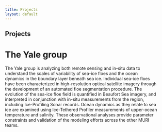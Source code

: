 ```yaml
---
title: Projects
layout: default
---
```

## Projects

# The Yale group

The Yale group is analyzing both remote sensing and in-situ data to understand the scales of variability of sea-ice floes and the ocean dynamics in the boundary layer beneath sea ice. Individual sea-ice floes have been characterized in high-resolution optical satellite imagery through the development of an automated floe segmentation procedure. The evolution of the sea-ice floe field is quantified in Beaufort Sea imagery, and interpreted in conjunction with in-situ measurements from the region, including Ice-Profiling Sonar records. Ocean dynamics as they relate to sea ice are examined using Ice-Tethered Profiler measurements of upper-ocean temperature and salinity. These observational analyses provide parameter constraints and validation of the modeling efforts across the other MURI teams.
